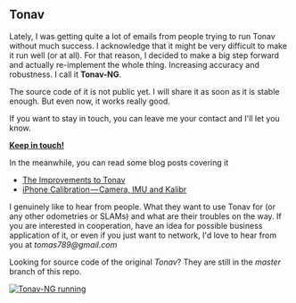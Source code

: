 Tonav
-----

Lately, I was getting quite a lot of emails from people trying to run Tonav without much success. I acknowledge that it might be very difficult to make it run well (or at all). For that reason, I decided to make a big step forward and actually re-implement the whole thing. Increasing accuracy and robustness. I call it **Tonav-NG**.

The source code of it is not public yet. I will share it as soon as it is stable enough. But even now, it works really good. 

If you want to stay in touch, you can leave me your contact and I'll let you know.

[**Keep in touch!**](http://eepurl.com/dxcPmf)

In the meanwhile, you can read some blog posts covering it

 - [The Improvements to Tonav](https://medium.com/@tomas789/improvement-to-tonav-3924f2b4778d)
 - [iPhone Calibration — Camera, IMU and Kalibr](https://medium.com/@tomas789/iphone-calibration-camera-imu-and-kalibr-33b8645fb0aa)

I genuinely like to hear from people. What they want to use Tonav for (or any other odometries or SLAMs) and what are their troubles on the way. If you are interested in cooperation, have an idea for possible business application of it, or even if you just want to network, I'd love to hear from you at _tomas789@gmail.com_

Looking for source code of the original _Tonav_? They are still in the _master_ branch of this repo.

[![Tonav-NG running](https://i.imgur.com/7oFMorp.png)](https://www.youtube.com/watch?v=-yDmlVAwb1A)
